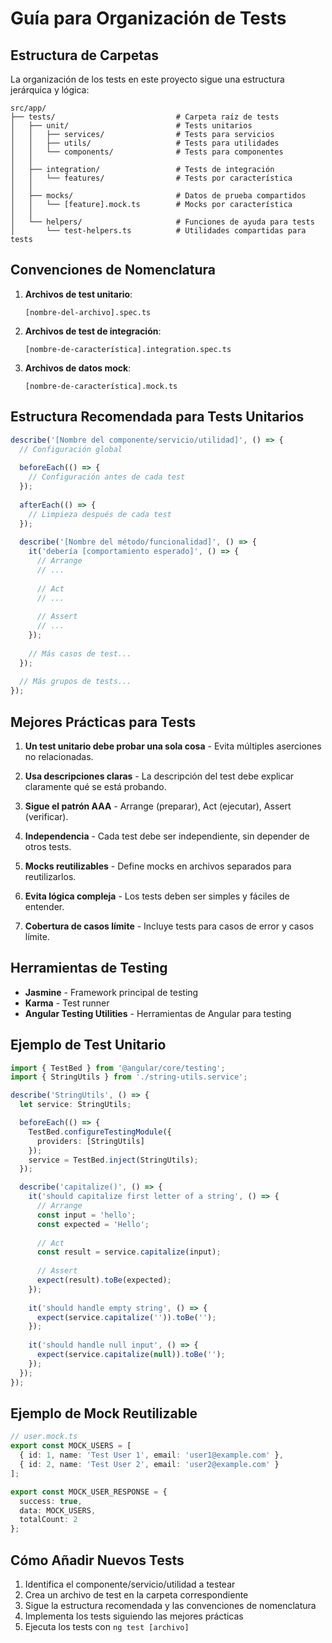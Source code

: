 # Guía para Organización de Tests

## Estructura de Carpetas

La organización de los tests en este proyecto sigue una estructura jerárquica y lógica:

```
src/app/
├── tests/                           # Carpeta raíz de tests
│   ├── unit/                        # Tests unitarios
│   │   ├── services/                # Tests para servicios
│   │   ├── utils/                   # Tests para utilidades
│   │   └── components/              # Tests para componentes
│   │
│   ├── integration/                 # Tests de integración
│   │   └── features/                # Tests por característica
│   │
│   ├── mocks/                       # Datos de prueba compartidos
│   │   └── [feature].mock.ts        # Mocks por característica
│   │
│   └── helpers/                     # Funciones de ayuda para tests
│       └── test-helpers.ts          # Utilidades compartidas para tests
```

## Convenciones de Nomenclatura

1. **Archivos de test unitario**:
   ```
   [nombre-del-archivo].spec.ts
   ```

2. **Archivos de test de integración**:
   ```
   [nombre-de-característica].integration.spec.ts
   ```

3. **Archivos de datos mock**:
   ```
   [nombre-de-característica].mock.ts
   ```

## Estructura Recomendada para Tests Unitarios

```typescript
describe('[Nombre del componente/servicio/utilidad]', () => {
  // Configuración global
  
  beforeEach(() => {
    // Configuración antes de cada test
  });
  
  afterEach(() => {
    // Limpieza después de cada test
  });
  
  describe('[Nombre del método/funcionalidad]', () => {
    it('debería [comportamiento esperado]', () => {
      // Arrange
      // ...
      
      // Act
      // ...
      
      // Assert
      // ...
    });
    
    // Más casos de test...
  });
  
  // Más grupos de tests...
});
```

## Mejores Prácticas para Tests

1. **Un test unitario debe probar una sola cosa** - Evita múltiples aserciones no relacionadas.

2. **Usa descripciones claras** - La descripción del test debe explicar claramente qué se está probando.

3. **Sigue el patrón AAA** - Arrange (preparar), Act (ejecutar), Assert (verificar).

4. **Independencia** - Cada test debe ser independiente, sin depender de otros tests.

5. **Mocks reutilizables** - Define mocks en archivos separados para reutilizarlos.

6. **Evita lógica compleja** - Los tests deben ser simples y fáciles de entender.

7. **Cobertura de casos límite** - Incluye tests para casos de error y casos límite.

## Herramientas de Testing

- **Jasmine** - Framework principal de testing
- **Karma** - Test runner
- **Angular Testing Utilities** - Herramientas de Angular para testing

## Ejemplo de Test Unitario

```typescript
import { TestBed } from '@angular/core/testing';
import { StringUtils } from './string-utils.service';

describe('StringUtils', () => {
  let service: StringUtils;

  beforeEach(() => {
    TestBed.configureTestingModule({
      providers: [StringUtils]
    });
    service = TestBed.inject(StringUtils);
  });

  describe('capitalize()', () => {
    it('should capitalize first letter of a string', () => {
      // Arrange
      const input = 'hello';
      const expected = 'Hello';
      
      // Act
      const result = service.capitalize(input);
      
      // Assert
      expect(result).toBe(expected);
    });
    
    it('should handle empty string', () => {
      expect(service.capitalize('')).toBe('');
    });
    
    it('should handle null input', () => {
      expect(service.capitalize(null)).toBe('');
    });
  });
});
```

## Ejemplo de Mock Reutilizable

```typescript
// user.mock.ts
export const MOCK_USERS = [
  { id: 1, name: 'Test User 1', email: 'user1@example.com' },
  { id: 2, name: 'Test User 2', email: 'user2@example.com' }
];

export const MOCK_USER_RESPONSE = {
  success: true,
  data: MOCK_USERS,
  totalCount: 2
};
```

## Cómo Añadir Nuevos Tests

1. Identifica el componente/servicio/utilidad a testear
2. Crea un archivo de test en la carpeta correspondiente
3. Sigue la estructura recomendada y las convenciones de nomenclatura
4. Implementa los tests siguiendo las mejores prácticas
5. Ejecuta los tests con `ng test [archivo]`
